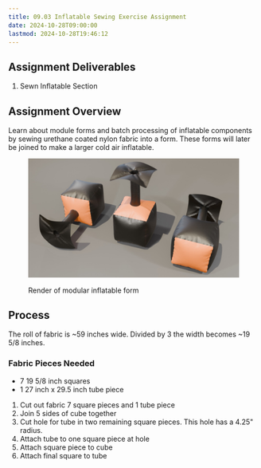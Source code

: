 ```yaml
---
title: 09.03 Inflatable Sewing Exercise Assignment
date: 2024-10-28T09:00:00
lastmod: 2024-10-28T19:46:12
---
```


## Assignment Deliverables

1. Sewn Inflatable Section

## Assignment Overview

Learn about module forms and batch processing of inflatable components by sewing urethane coated nylon fabric into a form. These forms will later be joined to make a larger cold air inflatable.

<figure>

[![Inflatable Exercise 3D Render Image](./2024-10-28-inflatable-sewing-exercise-3d-render.jpg)](./2024-10-28-inflatable-sewing-exercise-3d-render.jpg)

<figcaption>

Render of modular inflatable form

</figcaption>
</figure>

## Process

The roll of fabric is ~59 inches wide. Divided by 3 the width becomes ~19 5/8 inches.

### Fabric Pieces Needed

- 7 19 5/8 inch squares
- 1 27 inch x 29.5 inch tube piece

1. Cut out fabric 7 square pieces and 1 tube piece
2. Join 5 sides of cube together
3. Cut hole for tube in two remaining square pieces. This hole has a 4.25" radius.
4. Attach tube to one square piece at hole
5. Attach square piece to cube
6. Attach final square to tube
